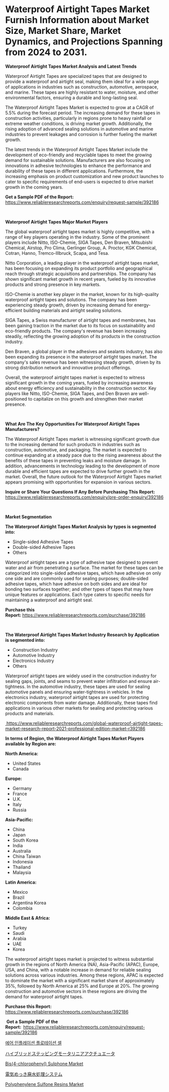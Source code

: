 <p><h1>Waterproof Airtight Tapes Market Furnish Information about Market Size, Market Share, Market Dynamics, and Projections Spanning from 2024 to 2031.</h1></p><p><strong>Waterproof Airtight Tapes Market Analysis and Latest Trends</strong></p>
<p><p>Waterproof Airtight Tapes are specialized tapes that are designed to provide a waterproof and airtight seal, making them ideal for a wide range of applications in industries such as construction, automotive, aerospace, and marine. These tapes are highly resistant to water, moisture, and other environmental factors, ensuring a durable and long-lasting seal.</p><p>The Waterproof Airtight Tapes Market is expected to grow at a CAGR of 5.5% during the forecast period. The increasing demand for these tapes in construction activities, particularly in regions prone to heavy rainfall or extreme weather conditions, is driving market growth. Additionally, the rising adoption of advanced sealing solutions in automotive and marine industries to prevent leakages and corrosion is further fueling the market growth.</p><p>The latest trends in the Waterproof Airtight Tapes Market include the development of eco-friendly and recyclable tapes to meet the growing demand for sustainable solutions. Manufacturers are also focusing on innovations in adhesive technologies to enhance the performance and durability of these tapes in different applications. Furthermore, the increasing emphasis on product customization and new product launches to cater to specific requirements of end-users is expected to drive market growth in the coming years.</p></p>
<p><strong>Get a Sample PDF of the Report:&nbsp;</strong> <a href="https://www.reliableresearchreports.com/enquiry/request-sample/392186">https://www.reliableresearchreports.com/enquiry/request-sample/392186</a></p>
<p>&nbsp;</p>
<p><strong>Waterproof Airtight Tapes Major Market Players</strong></p>
<p><p>The global waterproof airtight tapes market is highly competitive, with a range of key players operating in the industry. Some of the prominent players include Nitto, ISO-Chemie, SIGA Tapes, Den Braven, Mitsubishi Chemical, Airstop, Pro Clima, Gerlinger Group, A. Proctor, KGK Chemical, Cotran, Hanno, Tremco-Illbruck, Scapa, and Tesa.</p><p>Nitto Corporation, a leading player in the waterproof airtight tapes market, has been focusing on expanding its product portfolio and geographical reach through strategic acquisitions and partnerships. The company has shown significant market growth in recent years, fueled by its innovative products and strong presence in key markets.</p><p>ISO-Chemie is another key player in the market, known for its high-quality waterproof airtight tapes and solutions. The company has been experiencing steady growth, driven by increasing demand for energy-efficient building materials and airtight sealing solutions.</p><p>SIGA Tapes, a Swiss manufacturer of airtight tapes and membranes, has been gaining traction in the market due to its focus on sustainability and eco-friendly products. The company's revenue has been increasing steadily, reflecting the growing adoption of its products in the construction industry.</p><p>Den Braven, a global player in the adhesives and sealants industry, has also been expanding its presence in the waterproof airtight tapes market. The company's sales revenue has been witnessing steady growth, driven by its strong distribution network and innovative product offerings.</p><p>Overall, the waterproof airtight tapes market is expected to witness significant growth in the coming years, fueled by increasing awareness about energy efficiency and sustainability in the construction sector. Key players like Nitto, ISO-Chemie, SIGA Tapes, and Den Braven are well-positioned to capitalize on this growth and strengthen their market presence.</p></p>
<p>&nbsp;</p>
<p><strong>What Are The Key Opportunities For Waterproof Airtight Tapes Manufacturers?</strong></p>
<p><p>The Waterproof Airtight Tapes market is witnessing significant growth due to the increasing demand for such products in industries such as construction, automotive, and packaging. The market is expected to continue expanding at a steady pace due to the rising awareness about the benefits of these tapes in preventing leaks and moisture damage. In addition, advancements in technology leading to the development of more durable and efficient tapes are expected to drive further growth in the market. Overall, the future outlook for the Waterproof Airtight Tapes market appears promising with opportunities for expansion in various sectors.</p></p>
<p><strong>Inquire or Share Your Questions If Any Before Purchasing This Report:</strong> <a href="https://www.reliableresearchreports.com/enquiry/pre-order-enquiry/392186">https://www.reliableresearchreports.com/enquiry/pre-order-enquiry/392186</a></p>
<p>&nbsp;</p>
<p><strong>Market Segmentation</strong></p>
<p><strong>The Waterproof Airtight Tapes Market Analysis by types is segmented into:</strong></p>
<p><ul><li>Single-sided Adhesive Tapes</li><li>Double-sided Adhesive Tapes</li><li>Others</li></ul></p>
<p><p>Waterproof airtight tapes are a type of adhesive tape designed to prevent water and air from penetrating a surface. The market for these tapes can be categorized into single-sided adhesive tapes, which have adhesive on only one side and are commonly used for sealing purposes; double-sided adhesive tapes, which have adhesive on both sides and are ideal for bonding two surfaces together; and other types of tapes that may have unique features or applications. Each type caters to specific needs for maintaining a waterproof and airtight seal.</p></p>
<p><strong>Purchase this Report:&nbsp;</strong><a href="https://www.reliableresearchreports.com/purchase/392186">https://www.reliableresearchreports.com/purchase/392186</a></p>
<p>&nbsp;</p>
<p><strong>The Waterproof Airtight Tapes Market Industry Research by Application is segmented into:</strong></p>
<p><ul><li>Construction Industry</li><li>Automotive Industry</li><li>Electronics Industry</li><li>Others</li></ul></p>
<p><p>Waterproof airtight tapes are widely used in the construction industry for sealing gaps, joints, and seams to prevent water infiltration and ensure air-tightness. In the automotive industry, these tapes are used for sealing automotive panels and ensuring water-tightness in vehicles. In the electronics industry, waterproof airtight tapes are used for protecting electronic components from water damage. Additionally, these tapes find applications in various other markets for sealing and protecting various products and materials.</p></p>
<p><a href="https://www.reliableresearchreports.com/global-waterproof-airtight-tapes-market-research-report-2021-professional-edition-market-r392186">&nbsp;https://www.reliableresearchreports.com/global-waterproof-airtight-tapes-market-research-report-2021-professional-edition-market-r392186</a></p>
<p><strong>In terms of Region, the Waterproof Airtight Tapes Market Players available by Region are:</strong></p>
<p>
    <p> <strong> North America: </strong>
        <ul>
            <li>United States</li>
            <li>Canada</li>
        </ul>
        </p> 
    <p> <strong> Europe: </strong>
        <ul>
            <li>Germany</li>
            <li>France</li>
            <li>U.K.</li>
            <li>Italy</li>
            <li>Russia</li>
        </ul>
        </p> 
    <p> <strong> Asia-Pacific: </strong>
        <ul>
            <li>China</li>
            <li>Japan</li>
            <li>South Korea</li>
            <li>India</li>
            <li>Australia</li>
            <li>China Taiwan</li>
            <li>Indonesia</li>
            <li>Thailand</li>
            <li>Malaysia</li>
        </ul>
        </p> 
    <p> <strong> Latin America: </strong>
        <ul>
            <li>Mexico</li>
            <li>Brazil</li>
            <li>Argentina Korea</li>
            <li>Colombia</li>
        </ul>
        </p> 
    <p> <strong> Middle East & Africa: </strong>
        <ul>
            <li>Turkey</li>
            <li>Saudi</li>
            <li>Arabia</li>
            <li>UAE</li>
            <li>Korea</li>
        </ul>
    </p>
    </p>
<p><p>The waterproof airtight tapes market is projected to witness substantial growth in the regions of North America (NA), Asia-Pacific (APAC), Europe, USA, and China, with a notable increase in demand for reliable sealing solutions across various industries. Among these regions, APAC is expected to dominate the market with a significant market share of approximately 35%, followed by North America at 25% and Europe at 20%. The growing construction and automotive sectors in these regions are driving the demand for waterproof airtight tapes.</p></p>
<p><strong>Purchase this Report: </strong><a href="https://www.reliableresearchreports.com/purchase/392186">https://www.reliableresearchreports.com/purchase/392186</a></p>
<p>&nbsp;<strong>Get a Sample PDF of the Report:&nbsp;&nbsp;</strong><a href="https://www.reliableresearchreports.com/enquiry/request-sample/392186">https://www.reliableresearchreports.com/enquiry/request-sample/392186</a></p>
<p><strong></strong></p>
<p><p><a href="https://medium.com/@dungquinhon1992/%EA%B8%80%EB%A1%9C%EB%B2%8C-%EA%B3%B5%EA%B8%B0-%ED%8C%BD%EC%B0%BD-%ED%94%8C%EB%A1%9C%ED%85%8C%EC%9D%B4%EC%85%98-%EC%85%80-%EC%8B%9C%EC%9E%A5-%EB%B2%94%EC%9C%84%EC%97%90-%EB%8C%80%ED%95%9C-%EC%8B%AC%EC%B8%B5-%EB%B6%84%EC%84%9D-%EB%B0%8F-2024%EB%85%84%EB%B6%80%ED%84%B0-2031%EB%85%84%EA%B9%8C%EC%A7%80-%EC%98%88%EC%B8%A1%EB%90%9C-cagr%EC%9D%98-%EB%B9%A0%EB%A5%B4%EA%B2%8C-%EC%84%B1%EC%9E%A5%ED%95%98%EB%8A%94-%EB%B2%94%EC%9C%84-a1cc47eee034">에어 인플레이션 플로테이션 셀</a></p><p><a href="https://medium.com/@kelscdowell78456/2024%E5%B9%B4%E3%81%8B%E3%82%892031%E5%B9%B4%E3%81%AB%E3%81%8B%E3%81%91%E3%81%A6-%E3%81%AE%E5%B9%B4%E5%B9%B3%E5%9D%87%E6%88%90%E9%95%B7%E7%8E%87%E3%81%A7%E6%8B%A1%E5%A4%A7%E3%81%97%E3%81%A6%E3%81%84%E3%82%8B%E3%83%8F%E3%82%A4%E3%83%96%E3%83%AA%E3%83%83%E3%83%89%E3%82%B9%E3%83%86%E3%83%83%E3%83%91%E3%83%BC%E3%83%A2%E3%83%BC%E3%82%BF%E3%83%BC%E3%83%AA%E3%83%8B%E3%82%A2%E3%82%A2%E3%82%AF%E3%83%81%E3%83%A5%E3%82%A8%E3%83%BC%E3%82%BF%E3%83%BC%E5%B8%82%E5%A0%B4%E3%81%AE%E8%A6%8F%E6%A8%A1%E3%81%AB%E9%96%A2%E3%81%99%E3%82%8B%E6%B4%9E%E5%AF%9F-4568cbafd085">ハイブリッドステッピングモータリニアアクチュエータ</a></p><p><a href="https://github.com/SheilaBruen2023/Market-Research-Report-List-1/blob/main/bis4-chlorophenyl-sulphone-market.md">Bis(4-chlorophenyl) Sulphone Market</a></p><p><a href="https://medium.com/@ifhhndtz21/2024%E5%B9%B4%E3%81%8B%E3%82%892031%E5%B9%B4%E3%81%BE%E3%81%A7%E3%81%AE%E9%9B%BB%E6%B0%97%E3%83%A1%E3%83%83%E3%82%AD%E5%BB%83%E6%B0%B4%E5%87%A6%E7%90%86%E3%82%B7%E3%82%B9%E3%83%86%E3%83%A0%E5%B8%82%E5%A0%B4%E3%81%AE%E8%A6%8F%E6%A8%A1%E3%81%AB%E9%96%A2%E3%81%99%E3%82%8B%E6%B4%9E%E5%AF%9F-%E3%81%93%E3%81%AE%E5%B8%82%E5%A0%B4%E3%81%AF-2024%E5%B9%B4%E3%81%8B%E3%82%892031%E5%B9%B4%E3%81%BE%E3%81%A7%E3%81%AE%E5%B9%B4%E5%B9%B3%E5%9D%87%E6%88%90%E9%95%B7%E7%8E%87-cagr-10-%E3%81%A7%E6%8B%A1%E5%A4%A7%E3%81%97%E3%81%A6%E3%81%84%E3%81%BE%E3%81%99-873ecf3d2512">電気めっき廃水処理システム</a></p><p><a href="https://github.com/arionmp/Market-Research-Report-List-3/blob/main/polyphenylene-sulfone-resins-market.md">Polyphenylene Sulfone Resins Market</a></p></p>